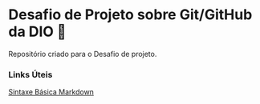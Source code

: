 # Desafio de Projeto sobre Git/GitHub da DIO :diamond_shape_with_a_dot_inside:

Repositório criado para o Desafio de projeto.

###  Links Úteis

[Sintaxe Básica Markdown](https://www.markdownguide.org/basic-syntax/)

